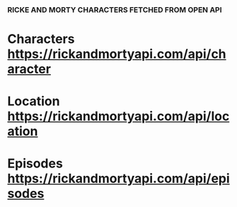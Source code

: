 ### RICKE AND MORTY CHARACTERS FETCHED FROM OPEN API

# Characters https://rickandmortyapi.com/api/character

# Location https://rickandmortyapi.com/api/location

# Episodes https://rickandmortyapi.com/api/episodes
